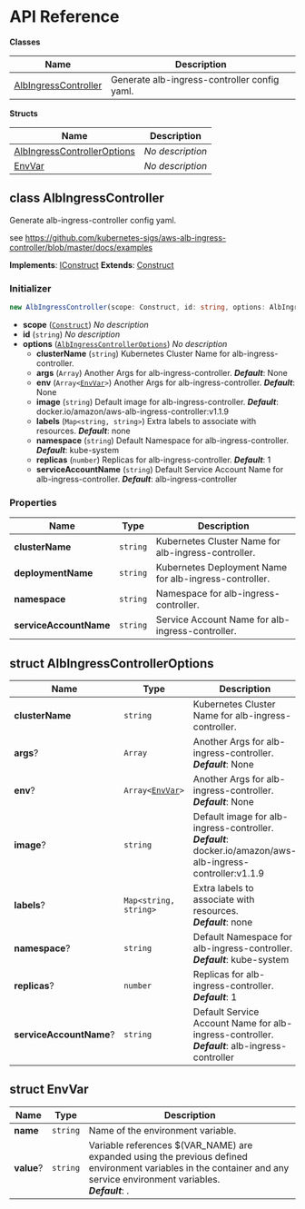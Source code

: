 # API Reference

**Classes**

Name|Description
----|-----------
[AlbIngressController](#cdk8s-aws-alb-ingress-controller-albingresscontroller)|Generate alb-ingress-controller config yaml.


**Structs**

Name|Description
----|-----------
[AlbIngressControllerOptions](#cdk8s-aws-alb-ingress-controller-albingresscontrolleroptions)|*No description*
[EnvVar](#cdk8s-aws-alb-ingress-controller-envvar)|*No description*



## class AlbIngressController  <a id="cdk8s-aws-alb-ingress-controller-albingresscontroller"></a>

Generate alb-ingress-controller config yaml.

see https://github.com/kubernetes-sigs/aws-alb-ingress-controller/blob/master/docs/examples

__Implements__: [IConstruct](#constructs-iconstruct)
__Extends__: [Construct](#constructs-construct)

### Initializer




```ts
new AlbIngressController(scope: Construct, id: string, options: AlbIngressControllerOptions)
```

* **scope** (<code>[Construct](#constructs-construct)</code>)  *No description*
* **id** (<code>string</code>)  *No description*
* **options** (<code>[AlbIngressControllerOptions](#cdk8s-aws-alb-ingress-controller-albingresscontrolleroptions)</code>)  *No description*
  * **clusterName** (<code>string</code>)  Kubernetes Cluster Name for alb-ingress-controller. 
  * **args** (<code>Array<string></code>)  Another Args for alb-ingress-controller. __*Default*__: None
  * **env** (<code>Array<[EnvVar](#cdk8s-aws-alb-ingress-controller-envvar)></code>)  Another Args for alb-ingress-controller. __*Default*__: None
  * **image** (<code>string</code>)  Default image for alb-ingress-controller. __*Default*__: docker.io/amazon/aws-alb-ingress-controller:v1.1.9
  * **labels** (<code>Map<string, string></code>)  Extra labels to associate with resources. __*Default*__: none
  * **namespace** (<code>string</code>)  Default Namespace for alb-ingress-controller. __*Default*__: kube-system
  * **replicas** (<code>number</code>)  Replicas for alb-ingress-controller. __*Default*__: 1
  * **serviceAccountName** (<code>string</code>)  Default Service Account Name for alb-ingress-controller. __*Default*__: alb-ingress-controller



### Properties


Name | Type | Description 
-----|------|-------------
**clusterName** | <code>string</code> | Kubernetes Cluster Name for alb-ingress-controller.
**deploymentName** | <code>string</code> | Kubernetes Deployment Name for alb-ingress-controller.
**namespace** | <code>string</code> | Namespace for alb-ingress-controller.
**serviceAccountName** | <code>string</code> | Service Account Name for alb-ingress-controller.



## struct AlbIngressControllerOptions  <a id="cdk8s-aws-alb-ingress-controller-albingresscontrolleroptions"></a>






Name | Type | Description 
-----|------|-------------
**clusterName** | <code>string</code> | Kubernetes Cluster Name for alb-ingress-controller.
**args**? | <code>Array<string></code> | Another Args for alb-ingress-controller.<br/>__*Default*__: None
**env**? | <code>Array<[EnvVar](#cdk8s-aws-alb-ingress-controller-envvar)></code> | Another Args for alb-ingress-controller.<br/>__*Default*__: None
**image**? | <code>string</code> | Default image for alb-ingress-controller.<br/>__*Default*__: docker.io/amazon/aws-alb-ingress-controller:v1.1.9
**labels**? | <code>Map<string, string></code> | Extra labels to associate with resources.<br/>__*Default*__: none
**namespace**? | <code>string</code> | Default Namespace for alb-ingress-controller.<br/>__*Default*__: kube-system
**replicas**? | <code>number</code> | Replicas for alb-ingress-controller.<br/>__*Default*__: 1
**serviceAccountName**? | <code>string</code> | Default Service Account Name for alb-ingress-controller.<br/>__*Default*__: alb-ingress-controller



## struct EnvVar  <a id="cdk8s-aws-alb-ingress-controller-envvar"></a>






Name | Type | Description 
-----|------|-------------
**name** | <code>string</code> | Name of the environment variable.
**value**? | <code>string</code> | Variable references $(VAR_NAME) are expanded using the previous defined environment variables in the container and any service environment variables.<br/>__*Default*__: .



